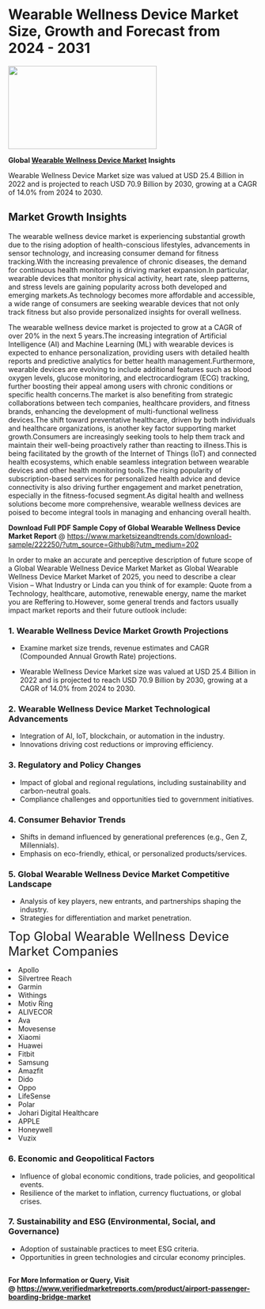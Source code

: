 <H1>Wearable Wellness Device Market Size, Growth and Forecast from 2024 - 2031</H1><img class="aligncenter size-medium wp-image-584254" src="https://thirdeyenews.in/wp-content/uploads/2024/09/Global-Market-Research-300x168.jpeg" alt="" width="300" height="168" /><p><strong>Global&nbsp;<a href="https://www.marketsizeandtrends.com/download-sample/222250/?utm_source=Github8j?utm_medium=202">Wearable Wellness Device Market</a> Insights</strong></p><p>Wearable Wellness Device Market size was valued at USD 25.4 Billion in 2022 and is projected to reach USD 70.9 Billion by 2030, growing at a CAGR of 14.0% from 2024 to 2030.</p><p><h2>Market Growth Insights</h2> <p>The wearable wellness device market is experiencing substantial growth due to the rising adoption of health-conscious lifestyles, advancements in sensor technology, and increasing consumer demand for fitness tracking.With the increasing prevalence of chronic diseases, the demand for continuous health monitoring is driving market expansion.In particular, wearable devices that monitor physical activity, heart rate, sleep patterns, and stress levels are gaining popularity across both developed and emerging markets.As technology becomes more affordable and accessible, a wide range of consumers are seeking wearable devices that not only track fitness but also provide personalized insights for overall wellness.</p> <p>The wearable wellness device market is projected to grow at a CAGR of over 20% in the next 5 years.The increasing integration of Artificial Intelligence (AI) and Machine Learning (ML) with wearable devices is expected to enhance personalization, providing users with detailed health reports and predictive analytics for better health management.Furthermore, wearable devices are evolving to include additional features such as blood oxygen levels, glucose monitoring, and electrocardiogram (ECG) tracking, further boosting their appeal among users with chronic conditions or specific health concerns.The market is also benefiting from strategic collaborations between tech companies, healthcare providers, and fitness brands, enhancing the development of multi-functional wellness devices.The shift toward preventative healthcare, driven by both individuals and healthcare organizations, is another key factor supporting market growth.Consumers are increasingly seeking tools to help them track and maintain their well-being proactively rather than reacting to illness.This is being facilitated by the growth of the Internet of Things (IoT) and connected health ecosystems, which enable seamless integration between wearable devices and other health monitoring tools.The rising popularity of subscription-based services for personalized health advice and device connectivity is also driving further engagement and market penetration, especially in the fitness-focused segment.As digital health and wellness solutions become more comprehensive, wearable wellness devices are poised to become integral tools in managing and enhancing overall health.<p><span class=""><strong>Download Full PDF Sample Copy of Global Wearable Wellness Device Market Report</strong> @ <a href="https://www.marketsizeandtrends.com/download-sample/222250/?utm_source=Github8j?utm_medium=202" target="_blank">https://www.marketsizeandtrends.com/download-sample/222250/?utm_source=Github8j?utm_medium=202</a></span></p><p>In order to make an accurate and perceptive description of future scope of a Global&nbsp;Wearable Wellness Device Market Market as Global&nbsp;Wearable Wellness Device Market Market of 2025, you need to describe a clear Vision &ndash; What Industry or Linda can you think of for example: Quote from a Technology, healthcare, automotive, renewable energy, name the market you are Reffering to.However, some general trends and factors usually impact market reports and their future outlook include:</p><h3>1.&nbsp;<strong>Wearable Wellness Device Market Growth Projections</strong></h3><ul><li>Examine market size trends, revenue estimates and CAGR (Compounded Annual Growth Rate) projections.</li><li><p>Wearable Wellness Device Market size was valued at USD 25.4 Billion in 2022 and is projected to reach USD 70.9 Billion by 2030, growing at a CAGR of 14.0% from 2024 to 2030.</p></li></ul><h3>2.&nbsp;<strong>Wearable Wellness Device Market Technological Advancements</strong></h3><ul><li>Integration of AI, IoT, blockchain, or automation in the industry.</li><li>Innovations driving cost reductions or improving efficiency.</li></ul><h3>3.&nbsp;<strong>Regulatory and Policy Changes</strong></h3><ul><li>Impact of global and regional regulations, including sustainability and carbon-neutral goals.</li><li>Compliance challenges and opportunities tied to government initiatives.</li></ul><h3>4.&nbsp;<strong>Consumer Behavior Trends</strong></h3><ul><li>Shifts in demand influenced by generational preferences (e.g., Gen Z, Millennials).</li><li>Emphasis on eco-friendly, ethical, or personalized products/services.</li></ul><h3>5.&nbsp;<strong>Global Wearable Wellness Device Market Competitive Landscape</strong></h3><ul><li>Analysis of key players, new entrants, and partnerships shaping the industry.</li><li>Strategies for differentiation and market penetration.</li></ul><p data-pm-slice="1 1 []"><span style="color: inherit; font-family: inherit; font-size: 25px;">Top Global Wearable Wellness Device Market Companies</span></p><div class="" data-test-id=""><p><li>Apollo</li><li> Silvertree Reach</li><li> Garmin</li><li> Withings</li><li> Motiv Ring</li><li> ALIVECOR</li><li> Ava</li><li> Movesense</li><li> Xiaomi</li><li> Huawei</li><li> Fitbit</li><li> Samsung</li><li> Amazfit</li><li> Dido</li><li> Oppo</li><li> LifeSense</li><li> Polar</li><li> Johari Digital Healthcare</li><li> APPLE</li><li> Honeywell</li><li> Vuzix</li></p></div><h3>6.&nbsp;<strong>Economic and Geopolitical Factors</strong></h3><ul><li>Influence of global economic conditions, trade policies, and geopolitical events.</li><li>Resilience of the market to inflation, currency fluctuations, or global crises.</li></ul><h3>7.&nbsp;<strong>Sustainability and ESG (Environmental, Social, and Governance)</strong></h3><ul><li>Adoption of sustainable practices to meet ESG criteria.</li><li>Opportunities in green technologies and circular economy principles.</li></ul><h2><strong style="font-size: 14px;">For More Information or Query, Visit @&nbsp;</strong><a style="background-color: #ffffff; font-size: 14px;" href="https://www.marketsizeandtrends.com/report/wearable-wellness-device-market/" target="_blank">https://www.verifiedmarketreports.com/product/airport-passenger-boarding-bridge-market</a></h2>